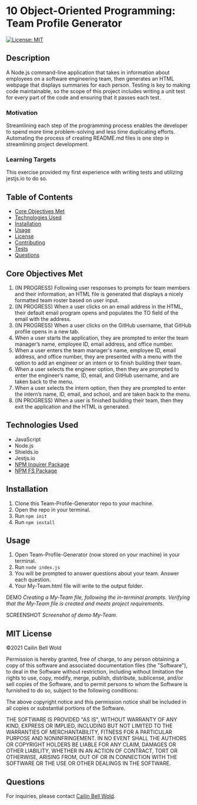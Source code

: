 # 10 Object-Oriented Programming: Team Profile Generator

[![License: MIT](https://img.shields.io/github/license/CailinBellWold/Team-Profile-Generator?style=plastic)](https://opensource.org/licenses/MIT)

## Description 
A Node.js command-line application that takes in information about employees on a software engineering team, then generates an HTML webpage that displays summaries for each person. Testing is key to making code maintainable, so the scope of this project includes writing a unit test for every part of the code and ensuring that it passes each test.

### Motivation
Streamlining each step of the programming process enables the developer to spend more time problem-solving and less time duplicating efforts. Automating the process of creating README.md files is one step in streamlining project development.

### Learning Targets
This exercise provided my first experience with writing tests and utilizing jestjs.io to do so.

## Table of Contents
- [Core Objectives Met](#Core)
- [Technologies Used](#Technologies)
- [Installation](#Installation)
- [Usage](#Usage)
- [License](#MIT)
- [Contributing](#Contributing)
- [Tests](#Tests)
- [Questions](#Questions)

## Core Objectives Met

1. (IN PROGRESS) Following user responses to prompts for team members and their information, an HTML file is generated that displays a nicely formatted team roster based on user input. 
2. (IN PROGRESS) When a user clicks on an email address in the HTML, their default email program opens and populates the TO field of the email with the address.
3. (IN PROGRESS)  When a user clicks on the GitHub username, that GitHub profile opens in a new tab.
4. When a user starts the application, they are prompted to enter the team manager’s name, employee ID, email address, and office number.
5. When a user enters the team manager's name, employee ID, email address, and office number, they are presented with a menu with the option to add an engineer or an intern or to finish building their team.
6. When a user selects the engineer option, then they are prompted to enter the engineer’s name, ID, email, and GitHub username, and are taken back to the menu. 
7. When a user selects the intern option, then they are prompted to enter the intern’s name, ID, email, and school, and are taken back to the menu.
8. (IN PROGRESS) When a user is finished building their team, then they exit the application and the HTML is generated.

## Technologies Used
- JavaScript
- Node.js
- Shields.io
- Jestjs.io
- [NPM Inquirer Package](https://www.npmjs.com/package/inquirer)
- [NPM FS Package](https://www.npmjs.com/package/fs)
<!-- - [NPM Util Package](https://www.npmjs.com/package/util) -->

## Installation

1. Clone this Team-Profile-Generator repo to your machine.
2. Open the repo in your terminal.
3. Run ```npm init```
4. Run ```npm install```

## Usage

1. Open Team-Profile-Generator (now stored on your machine) in your terminal.
2. Run ``` node index.js ```
2. You will be prompted to answer questions about your team. Answer each question.
3. Your My-Team.html file will write to the output folder. 

DEMO 
*Creating a My-Team file, following the in-terminal prompts. Verifying that the My-Team file is created and meets project requirements.*

<!-- ![Demo My-Team.html creation.](./images/My-Team-Generator.gif) -->

SCREENSHOT *Screenshot of demo My-Team.*

<!-- ![My-Team.html output screenshot.](./images/My-Team-Generator-Screenshot01.png) -->

## MIT License
&copy;2021 Cailin Bell Wold

Permission is hereby granted, free of charge, to any person obtaining a copy
of this software and associated documentation files (the "Software"), to deal
in the Software without restriction, including without limitation the rights
to use, copy, modify, merge, publish, distribute, sublicense, and/or sell
copies of the Software, and to permit persons to whom the Software is
furnished to do so, subject to the following conditions:

The above copyright notice and this permission notice shall be included in all
copies or substantial portions of the Software.

THE SOFTWARE IS PROVIDED "AS IS", WITHOUT WARRANTY OF ANY KIND, EXPRESS OR
IMPLIED, INCLUDING BUT NOT LIMITED TO THE WARRANTIES OF MERCHANTABILITY,
FITNESS FOR A PARTICULAR PURPOSE AND NONINFRINGEMENT. IN NO EVENT SHALL THE
AUTHORS OR COPYRIGHT HOLDERS BE LIABLE FOR ANY CLAIM, DAMAGES OR OTHER
LIABILITY, WHETHER IN AN ACTION OF CONTRACT, TORT OR OTHERWISE, ARISING FROM,
OUT OF OR IN CONNECTION WITH THE SOFTWARE OR THE USE OR OTHER DEALINGS IN THE
SOFTWARE.

## Questions
For inquiries, please contact [Cailin Bell Wold](https://github.com/CailinBellWold).
